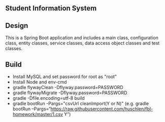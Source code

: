 ## Student Information System

## Design

This is a Spring Boot application and includes a main class, configuration class, entity classes, service classes, data access object classes and test classes.

## Build

- Install MySQL and set password for root as "root"
- Install Node and env-cmd
- gradle flywayClean -Dflyway.password=PASSWORD
- gradle flywayMigrate -Dflyway.password=PASSWORD
- gradle -Dfile.encoding=utf-8 build
- gradle bootRun -Pargs="csvUrl cleanImport(Y or N)" (e.g. gradle bootRun –Pargs=“https://raw.githubusercontent.com/huschlen/fbl-homework/master/1.csv Y”)
